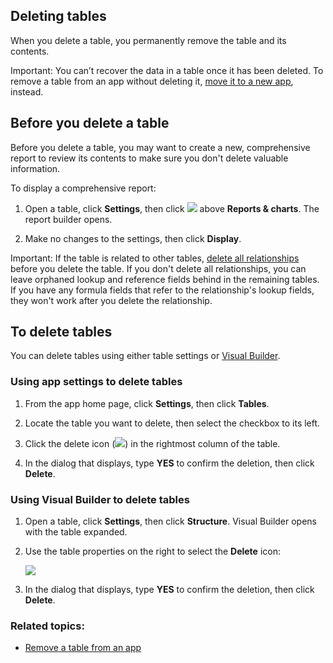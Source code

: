 ## Deleting tables

When you delete a table, you permanently remove the table and its contents.

Important: You can’t recover the data in a table once it has been deleted. To remove a table from an app without deleting it, [move it to a new app](https://helpv2.quickbase.com/hc/en-us/articles/4570403369492-Remove-a-Table-from-an-Application-), instead.

## Before you delete a table

Before you delete a table, you may want to create a new, comprehensive report to review its contents to make sure you don't delete valuable information.

To display a comprehensive report:

1.  Open a table, click **Settings**, then click ![](https://helpv2.quickbase.com/hc/article_attachments/18340949152660) above **Reports & charts**. The report builder opens.
    
2.  Make no changes to the settings, then click **Display**.
    

Important: If the table is related to other tables, [delete all relationships](https://helpv2.quickbase.com/hc/en-us/articles/4570433178260-Deleting-table-to-table-relationships-) before you delete the table. If you don't delete all relationships, you can leave orphaned lookup and reference fields behind in the remaining tables. If you have any formula fields that refer to the relationship's lookup fields, they won't work after you delete the relationship.

## To delete tables

You can delete tables using either table settings or [Visual Builder](https://helpv2.quickbase.com/hc/en-us/articles/4570376993300-Quickbase-Visual-Builder-).

### Using app settings to delete tables

1.  From the app home page, click **Settings**, then click **Tables**.
2.  Locate the table you want to delete, then select the checkbox to its left.
    
3.  Click the delete icon (![](https://helpv2.quickbase.com/hc/article_attachments/18340962328468)) in the rightmost column of the table.
    
4.  In the dialog that displays, type **YES** to confirm the deletion, then click **Delete**.
    

### Using Visual Builder to delete tables

1.  Open a table, click **Settings**, then click **Structure**. Visual Builder opens with the table expanded.
    
2.  Use the table properties on the right to select the **Delete** icon:
    
    ![](https://helpv2.quickbase.com/hc/article_attachments/4572882743956)
    
3.  In the dialog that displays, type **YES** to confirm the deletion, then click **Delete**.

### Related topics:

-   [Remove a table from an app](https://helpv2.quickbase.com/hc/en-us/articles/4570403369492-Remove-a-Table-from-an-Application-)